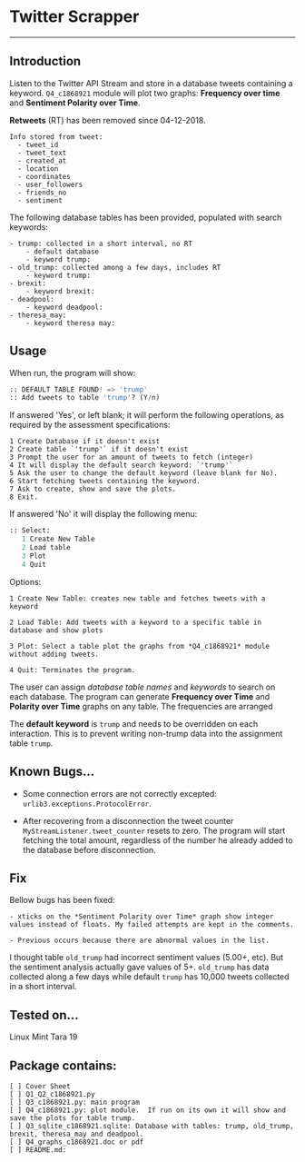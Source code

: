 
# Twitter Scrapper
-------------------------------------------------------

## Introduction

 Listen to the Twitter API Stream and store in a database tweets containing a keyword.
 `Q4_c1868921` module will plot two graphs: **Frequency over time** and **Sentiment Polarity over Time**.

 **Retweets** (RT) has been removed since 04-12-2018.

    Info stored from tweet:
      - tweet_id
      - tweet_text
      - created_at
      - location
      - coordinates
      - user_followers
      - friends_no
      - sentiment

The following database tables has been provided, populated with search keywords:

    - trump: collected in a short interval, no RT
        - default database
        - keyword trump:
    - old_trump: collected among a few days, includes RT
        - keyword trump:
    - brexit:
        - keyword brexit:
    - deadpool:
        - keyword deadpool:
    - theresa_may:
        - keyword theresa may:

## Usage

When run, the program will show:

```python
:: DEFAULT TABLE FOUND! => 'trump'
:: Add tweets to table 'trump'? (Y/n)
```
If answered 'Yes', or left blank; it will perform the following operations, as required by the assessment specifications:

    1 Create Database if it doesn't exist
    2 Create table `'trump'` if it doesn't exist
    3 Prompt the user for an amount of tweets to fetch (integer)
    4 It will display the default search keyword: `'trump'`
    5 Ask the user to change the default keyword (leave blank for No).
    6 Start fetching tweets containing the keyword.
    7 Ask to create, show and save the plots.
    8 Exit.

If answered 'No' it will display the following menu:

```python
:: Select:
   1 Create New Table
   2 Load table
   3 Plot
   4 Quit
```

Options:

    1 Create New Table: creates new table and fetches tweets with a keyword

    2 Load Table: Add tweets with a keyword to a specific table in database and show plots

    3 Plot: Select a table plot the graphs from *Q4_c1868921* module without adding tweets.

    4 Quit: Terminates the program.

The user can assign *database table names* and *keywords* to search on each database.
The program can generate **Frequency over Time** and **Polarity over Time** graphs on any table.  The frequencies are arranged

The **default keyword** is `trump` and needs to be overridden on each interaction.  This is to prevent writing non-trump data into the assignment table `trump`.

## Known Bugs...

- Some connection errors are not correctly excepted: `urlib3.exceptions.ProtocolError`.

- After recovering from a disconnection the tweet counter `MyStreamListener.tweet_counter` resets to zero. The program will start fetching the total amount, regardless of the number he already added to the database before disconnection.

## Fix

Bellow bugs has been fixed:

    - xticks on the *Sentiment Polarity over Time* graph show integer values instead of floats. My failed attempts are kept in the comments.

    - Previous occurs because there are abnormal values in the list.

I thought table `old_trump` had incorrect sentiment values (5.00+, etc).  But the sentiment analysis actually gave values of 5+.  `old_trump` has data collected along a few days while default `trump` has 10,000 tweets collected in a short interval.

## Tested on...

Linux Mint Tara 19

## Package contains:

    [ ] Cover Sheet
    [ ] Q1_Q2_c1868921.py
    [ ] Q3_c1868921.py: main program
    [ ] Q4_c1868921.py: plot module.  If run on its own it will show and save the plots for table trump.
    [ ] Q3_sqlite_c1868921.sqlite: Database with tables: trump, old_trump, brexit, theresa_may and deadpool.
    [ ] Q4_graphs_c1868921.doc or pdf
    [ ] README.md:
